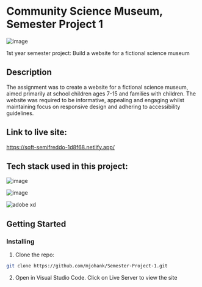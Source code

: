 # Community Science Museum, Semester Project 1

![image](https://user-images.githubusercontent.com/52622303/164316813-4b12d99f-aeb7-4069-85cf-e72b3a50ac99.png)

1st year semester project: Build a website for a fictional science museum

## Description

The assignment was to create a website for a fictional science museum, aimed primarily at school children ages 7-15 and families with children.
The website was required to be informative, appealing and engaging whilst maintaining focus on responsive design and adhering to accessibility guidelines.

## Link to live site:
https://soft-semifreddo-1d8f68.netlify.app/

## Tech stack used in this project:

![image](https://img.shields.io/badge/HTML5-E34F26?style=for-the-badge&logo=html5&logoColor=white)

![image](https://img.shields.io/badge/CSS3-1572B6?style=for-the-badge&logo=css3&logoColor=white)

![adobe xd](https://img.shields.io/badge/Adobe%20XD-470137?style=for-the-badge&logo=Adobe%20XD&logoColor=#FF61F6)

## Getting Started

### Installing

1. Clone the repo:

```bash
git clone https://github.com/mjohank/Semester-Project-1.git
```

2. Open in Visual Studio Code. Click on Live Server to view the site

